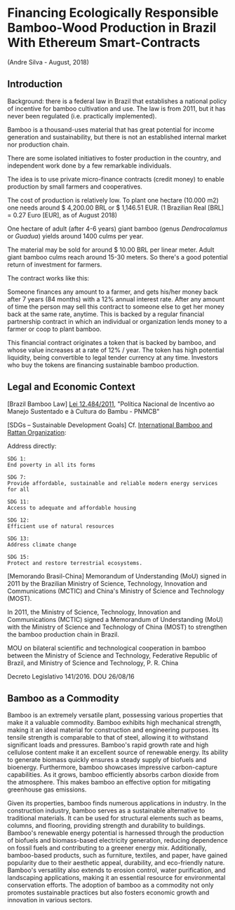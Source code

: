 # Financing Ecologically Responsible Bamboo-Wood Production in Brazil With Ethereum Smart-Contracts

(Andre Silva - August, 2018)

## Introduction

Background: there is a federal law in Brazil that establishes a national policy of incentive for bamboo cultivation and use. The law is from 2011, but it has never been regulated (i.e. practically implemented).

Bamboo is a thousand-uses material that has great potential for income generation and sustainability, but there is not an established internal market nor production chain.

There are some isolated initiatives to foster production in the country, and independent work done by a few remarkable individuals.

The idea is to use private micro-finance contracts (credit money) to enable production by small farmers and cooperatives. 

The cost of production is relatively low. To plant one hectare (10.000 m2) one needs around $ 4,200.00 BRL or $ 1,146.51 EUR. (1 Brazilian Real [BRL] = 0.27 Euro [EUR], as of August 2018)

One hectare of adult (after 4-6 years) giant bamboo (genus _Dendrocalamus_ or _Guadua_) yields around 1400 culms per year.

The material may be sold for around $ 10.00 BRL per linear meter. Adult giant bamboo culms reach around 15-30 meters. So there's a good potential return of investment for farmers. 

The contract works like this: 

Someone finances any amount to a farmer, and gets his/her money back after 7 years (84 months) with a 12% annual interest rate. After any amount of time the person may sell this contract to someone else to get her money back at the same rate, anytime. This is backed by a regular financial partnership contract in which an individual or organization lends money to a farmer or coop to plant bamboo.

This financial contract originates a token that is backed by bamboo, and whose value increases at a rate of 12% / year. The token has high potential liquidity, being convertible to legal tender currency at any time. Investors who buy the tokens are financing sustainable bamboo production.


## Legal and Economic Context

[Brazil Bamboo Law] [Lei 12.484/2011](https://www.planalto.gov.br/ccivil_03/_ato2011-2014/2011/lei/l12484.htm), "Política Nacional de Incentivo ao
Manejo Sustentado e à Cultura do Bambu - PNMCB" 

[SDGs – Sustainable Development Goals] Cf. [International Bamboo and Rattan Organization](http://www.inbar.int):

Address directly: 

    SDG 1:
    End poverty in all its forms

    SDG 7:
    Provide affordable, sustainable and reliable modern energy services for all

    SDG 11:
    Access to adequate and affordable housing

    SDG 12:
    Efficient use of natural resources

    SDG 13:
    Address climate change

    SDG 15:
    Protect and restore terrestrial ecosystems.

[Memorando Brasil-China] Memorandum of Understanding (MoU) signed in 2011 by the Brazilian Ministry of Science, Technology, Innovation and Communications (MCTIC) and China's Ministry of Science and Technology (MOST).

In 2011, the Ministry of Science, Technology, Innovation and Communications (MCTIC) signed a Memorandum of Understanding (MoU) with the Ministry of Science and Technology of China (MOST) to strengthen the bamboo production chain in Brazil.

MOU on bilateral scientific and technological cooperation in bamboo between the Ministry of Science and Technology, Federative Republic of Brazil, and Ministry of Science and Technology, P. R. China

Decreto Legislativo 141/2016. DOU 26/08/16


## Bamboo as a Commodity

Bamboo is an extremely versatile plant, possessing various properties that make it a valuable commodity. Bamboo exhibits high mechanical strength, making it an ideal material for construction and engineering purposes. Its tensile strength is comparable to that of steel, allowing it to withstand significant loads and pressures. Bamboo's rapid growth rate and high cellulose content make it an excellent source of renewable energy. Its ability to generate biomass quickly ensures a steady supply of biofuels and bioenergy. Furthermore, bamboo showcases impressive carbon-capture capabilities. As it grows, bamboo efficiently absorbs carbon dioxide from the atmosphere. This makes bamboo an effective option for mitigating greenhouse gas emissions.

Given its properties, bamboo finds numerous applications in industry. In the construction industry, bamboo serves as a sustainable alternative to traditional materials. It can be used for structural elements such as beams, columns, and flooring, providing strength and durability to buildings. Bamboo's renewable energy potential is harnessed through the production of biofuels and biomass-based electricity generation, reducing dependence on fossil fuels and contributing to a greener energy mix. Additionally, bamboo-based products, such as furniture, textiles, and paper, have gained popularity due to their aesthetic appeal, durability, and eco-friendly nature. Bamboo's versatility also extends to erosion control, water purification, and landscaping applications, making it an essential resource for environmental conservation efforts. The adoption of bamboo as a commodity not only promotes sustainable practices but also fosters economic growth and innovation in various sectors.
